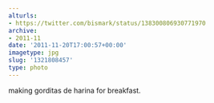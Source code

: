 ```yaml
---
alturls:
- https://twitter.com/bismark/status/138300806930771970
archive:
- 2011-11
date: '2011-11-20T17:00:57+00:00'
imagetype: jpg
slug: '1321808457'
type: photo
---
```


making gorditas de harina for breakfast.
